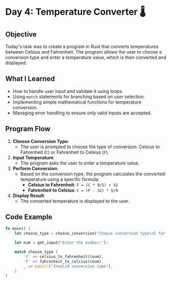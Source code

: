 # Day 4: Temperature Converter 🌡️

## Objective
Today's task was to create a program in Rust that converts temperatures between Celsius and Fahrenheit. The program allows the user to choose a conversion type and enter a temperature value, which is then converted and displayed.

## What I Learned
- How to handle user input and validate it using loops.
- Using `match` statements for branching based on user selection.
- Implementing simple mathematical functions for temperature conversion.
- Managing error handling to ensure only valid inputs are accepted.

## Program Flow
1. **Choose Conversion Type**:
    - The user is prompted to choose the type of conversion: Celsius to Fahrenheit (`C`) or Fahrenheit to Celsius (`F`).
2. **Input Temperature**:
    - The program asks the user to enter a temperature value.
3. **Perform Conversion**:
    - Based on the conversion type, the program calculates the converted temperature using a specific formula:
        - **Celsius to Fahrenheit**: `F = (C * 9/5) + 32`
        - **Fahrenheit to Celsius**: `C = (F - 32) * 5/9`
4. **Display Result**:
    - The converted temperature is displayed to the user.

## Code Example

```rust
fn main() {
    let choose_type = choose_conversion("Choose conversion type\nC for Celsius\nF for Fahrenheit");

    let num = get_input("Enter the number:");

    match choose_type {
        'C' => celsius_to_fahrenheit(&num),
        'F' => fahrenheit_to_celsius(&num),
        _ => panic!("Invalid conversion type"),
    }
}